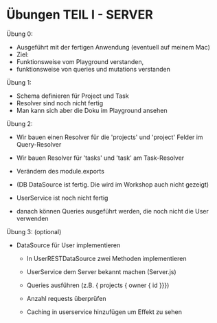 # Übungen TEIL I - SERVER

Übung 0:

- Ausgeführt mit der fertigen Anwendung (eventuell auf meinem Mac)
- Ziel:
- Funktionsweise vom Playground verstanden,
- funktionsweise von queries und mutations verstanden

Übung 1:

- Schema definieren für Project und Task
- Resolver sind noch nicht fertig
- Man kann sich aber die Doku im Playground ansehen

Übung 2:

- Wir bauen einen Resolver für die 'projects' und 'project' Felder im Query-Resolver
- Wir bauen Resolver für 'tasks' und 'task' am Task-Resolver
- Verändern des module.exports

- (DB DataSource ist fertig. Die wird im Workshop auch nicht gezeigt)
- UserService ist noch nicht fertig
- danach können Queries ausgeführt werden, die noch nicht die User verwenden

Übung 3: (optional)

- DataSource für User implementieren

  - In UserRESTDataSource zwei Methoden implementieren
  - UserService dem Server bekannt machen (Server.js)

  - Queries ausführen (z.B. { projects { owner { id }}})
  - Anzahl requests überprüfen
  - Caching in userservice hinzufügen um Effekt zu sehen
